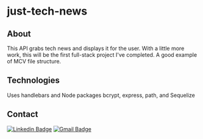 # just-tech-news

## About

This API grabs tech news and displays it for the user. With a little more work, this will be the first full-stack project I've completed. A good example of MCV file structure.

## Technologies

Uses handlebars and Node packages bcrypt, express, path, and Sequelize

## Contact

[![Linkedin Badge](https://img.shields.io/badge/-nrenner0211-blue?style=flat-square&logo=Linkedin&logoColor=white&link=https://www.linkedin.com/in/nrenner0211/)](https://www.linkedin.com/in/nrenner0211/)
[![Gmail Badge](https://img.shields.io/badge/-nrenner0211@gmail.com-c14438?style=flat-square&logo=Gmail&logoColor=white&link=mailto:nrenner0211@gmail.com)](mailto:nrenner0211@gmail.com)

